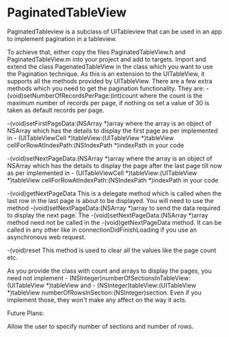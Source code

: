 PaginatedTableView
==================


PaginatedTableview is a subclass of  UITableview that can be used in an app to implement pagination in a tableview.

To achieve that, either copy the files PaginatedTableView.h and PaginatedTableView.m into your project and add to targets.
Import and extend the class PagenatedTableView in the class which you want to use the Pagination technique. As this is an extension to the UITableView, it supports all the methods provided by UITableView. There are a few extra methods which you need to get the pagination functionality. 
They are:
-(void)setNumberOfRecordsPerPage:(int)count 
where the count is the maximum number of records per page, if nothing os set a value of 30 is taken as default records per page. 

-(void)setFirstPageData:(NSArray *)array 
where the array is an object of NSArray which has the details to display the first page as per implemented in - (UITableViewCell *)tableView:(UITableView *)tableView cellForRowAtIndexPath:(NSIndexPath *)indexPath in your code

-(void)setNextPageData:(NSArray *)array 
where the array is an object of NSArray which has the details to display the page after the last page till now as per implemented in - (UITableViewCell *)tableView:(UITableView *)tableView cellForRowAtIndexPath:(NSIndexPath *)indexPath in your code

-(void)getNextPageData 
This is a delegate method which is called when the last row in the last page is about to be displayed. You will need to use the method -(void)setNextPageData:(NSArray *)array to send the data required to display the next page. The -(void)setNextPageData:(NSArray *)array method need not be called in the -(void)getNextPageData method. It can be called in any other like in connectionDidFinishLoading if you use an asynchronous web request.

-(void)reset 
This method is used to clear all the values like the page count etc.

As you provide the class with count and arrays to display the pages, you need not implement - (NSInteger)numberOfSectionsInTableView:(UITableView *)tableView and - (NSInteger)tableView:(UITableView *)tableView numberOfRowsInSection:(NSInteger)section. Even if you implement those, they  won't make any affect on the way it acts.

Future Plans:

Allow the user to specify number of sections and number of rows.